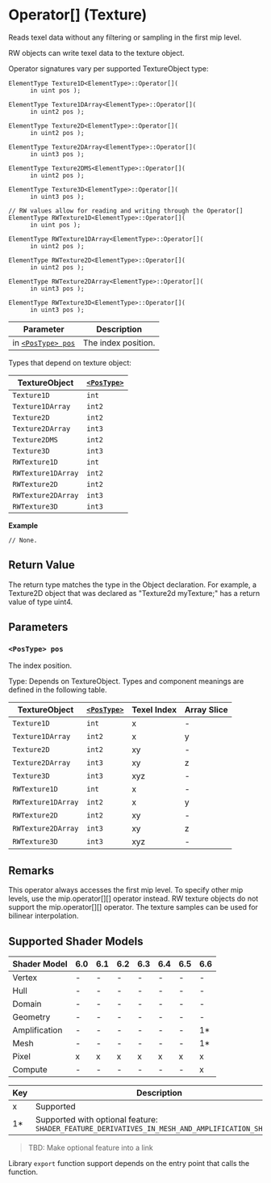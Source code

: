 # Operator[] (Texture)

Reads texel data without any filtering or sampling in the first mip level.

RW objects can write texel data to the texture object.

Operator signatures vary per supported TextureObject type:

```syntax
ElementType Texture1D<ElementType>::Operator[](
      in uint pos );

ElementType Texture1DArray<ElementType>::Operator[](
      in uint2 pos );

ElementType Texture2D<ElementType>::Operator[](
      in uint2 pos );

ElementType Texture2DArray<ElementType>::Operator[](
      in uint3 pos );

ElementType Texture2DMS<ElementType>::Operator[](
      in uint2 pos );

ElementType Texture3D<ElementType>::Operator[](
      in uint3 pos );

// RW values allow for reading and writing through the Operator[]
ElementType RWTexture1D<ElementType>::Operator[](
      in uint pos );

ElementType RWTexture1DArray<ElementType>::Operator[](
      in uint2 pos );

ElementType RWTexture2D<ElementType>::Operator[](
      in uint2 pos );

ElementType RWTexture2DArray<ElementType>::Operator[](
      in uint3 pos );

ElementType RWTexture3D<ElementType>::Operator[](
      in uint3 pos );
```

| Parameter | Description |
| - | - |
| in [`<PosType> pos`](#postype-pos) | The index position. |

Types that depend on texture object:

| TextureObject | [`<PosType>`](#postype-pos) |
| --- | --- |
| `Texture1D` | `int` |
| `Texture1DArray` | `int2` |
| `Texture2D` | `int2` |
| `Texture2DArray` | `int3` |
| `Texture2DMS` | `int2` |
| `Texture3D` | `int3` |
| `RWTexture1D` | `int` |
| `RWTexture1DArray` | `int2` |
| `RWTexture2D` | `int2` |
| `RWTexture2DArray` | `int3` |
| `RWTexture3D` | `int3` |

<b>Example</b>

```HLSL
// None.
```

## Return Value

The return type matches the type in the Object declaration. For example, a Texture2D object that was declared as "Texture2d<uint4> myTexture;" has a return value of type uint4.

## Parameters

### `<PosType> pos`

 The index position.

Type: Depends on TextureObject.  Types and component meanings are defined in the following table.

| TextureObject | [`<PosType>`](#postype-pos) | Texel Index | Array Slice |
| --- | --- | --- | --- |
| `Texture1D` | `int` | x | - |
| `Texture1DArray` | `int2` | x | y |
| `Texture2D` | `int2` | xy | - |
| `Texture2DArray` | `int3` | xy | z |
| `Texture3D` | `int3` | xyz | - |
| `RWTexture1D` | `int` | x | - |
| `RWTexture1DArray` | `int2` | x | y |
| `RWTexture2D` | `int2` | xy | - |
| `RWTexture2DArray` | `int3` | xy | z |
| `RWTexture3D` | `int3` | xyz | - |

## Remarks

This operator always accesses the first mip level. To specify other mip levels, use the mip.operator[][] operator instead.  RW texture objects do not support the mip.operator[][] operator. The texture samples can be used for bilinear interpolation.

## Supported Shader Models

| Shader Model | 6.0 | 6.1 | 6.2 | 6.3 | 6.4 | 6.5 | 6.6 |
| --- | --- | --- | --- | --- | --- | --- | --- |
| Vertex | - | - | - | - | - | - | - |
| Hull | - | - | - | - | - | - | - |
| Domain | - | - | - | - | - | - | - |
| Geometry | - | - | - | - | - | - | - |
| Amplification | - | - | - | - | - | - | 1* |
| Mesh | - | - | - | - | - | - | 1* |
| Pixel | x | x | x | x | x | x | x |
| Compute | - | - | - | - | - | - | x |

| Key | Description |
| - | - |
| x | Supported |
| 1* | Supported with optional feature: `SHADER_FEATURE_DERIVATIVES_IN_MESH_AND_AMPLIFICATION_SHADERS` |

>TBD: Make optional feature into a link

Library `export` function support depends on the entry point that calls the function.